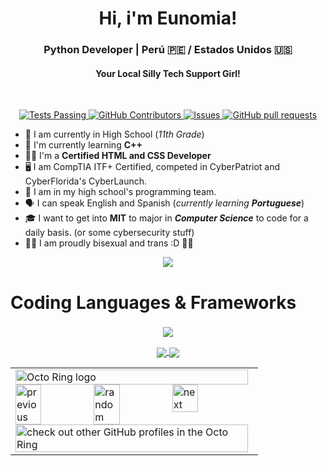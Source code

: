 <h1 align="center">Hi, i'm Eunomia!</h1>
<h3 align="center">Python Developer | Perú 🇵🇪 / Estados Unidos 🇺🇸</h3>
<h4 align="center">Your Local Silly Tech Support Girl!</h4>
<br>
  <p align="center">
    <a href="https://github.com/femd1ngu5/PyPrompt/actions">
      <img alt="Tests Passing" src="https://github.com/anuraghazra/github-readme-stats/workflows/Test/badge.svg" />
    </a>
    <a href="https://github.com/femd1ngu5/PyPrompt/graphs/contributors">
      <img alt="GitHub Contributors" src="https://img.shields.io/github/contributors/femd1ngu5/PyPrompt" />
    </a>
    <a href="https://github.com/femd1ngu5/PyPrompt/issues">
      <img alt="Issues" src="https://img.shields.io/github/issues/femd1ngu5/PyPrompt?color=0088ff" />
    </a>
    <a href="https://github.com/femd1ngu5/PyPrompt/pulls">
      <img alt="GitHub pull requests" src="https://img.shields.io/github/issues-pr/femd1ngu5/PyPrompt?color=0088ff" />
    </a>

  </p>


- 🏫 I am currently in High School (_11th Grade_)
- 🌱 I'm currently learning **C++**
- 👩‍💻 I'm a **Certified HTML and CSS Developer**
- 🖥 I am CompTIA ITF+ Certified, competed in CyberPatriot and CyberFlorida's CyberLaunch.
- 🫡 I am in my high school's programming team.
- 🗣 I can speak English and Spanish (_currently learning **Portuguese**_)
- 🎓 I want to get into **MIT** to major in _**Computer Science**_ to code for a daily basis. (or some cybersecurity stuff)
- 🏳️‍🌈 I am proudly bisexual and trans :D 🏳️‍⚧️

<p align="center">
  <a href="https://discord.com/users/849827353335955478" target="_blank" rel="nonreferrer"><img src="https://lanyard.cnrad.dev/api/849827353335955478"></a>
</p>

# Coding Languages & Frameworks
<h3 align="left"> </h3>
<p align="center">
  <a href="https://skillicons.dev">
    <img src="https://skillicons.dev/icons?i=c,cpp,html,js,css,nodejs,py, " />
  </a>
</p>

<p align="center">
  <a href="https://github.com/femd1ngu5/github-readme-stats">
    <img align="center" src="https://bellomia-readme-stats.vercel.app/api?username=femd1ngu5&show_icons=true&theme=merko" />
  </a>
  <a href="https://github.com/femd1ngu5/github-readme-stats">
    <img align="center" src="https://bellomia-readme-stats.vercel.app/api/top-langs/?username=femd1ngu5&layout=compact&show_icons=true&theme=merko" />
  </a>
  <br>
</p>  
  
<p align="center">
  <table align="center"><tbody><tr><td><a href="https://octo-ring.com/"><img src="https://octo-ring.com/static/img/widget/top.png" width="99%" alt="Octo Ring logo" align="top"></a><br><a href="https://octo-ring.com/p/femd1ngu5/prev"><img src="https://octo-ring.com/static/img/widget/prev.png" width="33%" alt="previous" align="top" title="previous profile"></a><a href="https://octo-ring.com/p/femd1ngu5/random"><img src="https://octo-ring.com/static/img/widget/random.png" width="33%" alt="random" align="top" title="random profile"></a><a href="https://octo-ring.com/p/femd1ngu5/next"><img src="https://octo-ring.com/static/img/widget/next.png" width="33%" alt="next" align="top" title="next profile"></a><br>
<a href="https://octo-ring.com/"><img src="https://octo-ring.com/static/img/widget/bottom.png" width="99%" alt="check out other GitHub profiles in the Octo Ring" align="top"></a></td></tr></tbody></table>
</p>
